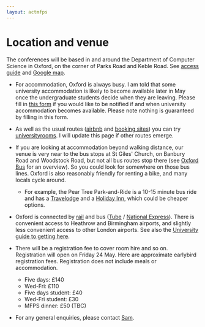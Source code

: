 ```yaml
---
layout: actmfps
---
```


# Location and venue

The conferences will be based in and around the Department of Computer Science in Oxford, on the corner of Parks Road and Keble Road. See [access guide](https://www.accessguide.ox.ac.uk/8-11-keble-road-and-wolfson-building) and [Google map](https://maps.app.goo.gl/WSeQuTsg3w4ZL8VQ8).

* For accommodation, Oxford is always busy. I am told that some university accommodation is likely to become available later in May once the undergraduate students decide when they are leaving. Please fill in [this form](https://forms.gle/jGCWfjG6N2QGM8vPA) if you would like to be notified if and when university accommodation becomes available. Please note nothing is guaranteed by filling in this form.

* As well as the usual routes ([airbnb](https://www.airbnb.co.uk/oxford-united-kingdom/stays/apartments) and [booking sites](https://www.tripadvisor.co.uk/Hotels-g186361-Oxford_Oxfordshire_England-Hotels.html)) you can try [universityrooms](https://www.universityrooms.com/en-GB/city/oxford/home/). I will update this page if other routes emerge. 

* If you are looking at accommodation beyond walking distance, our venue is very near to the bus stops at St Giles' Church, on Banbury Road and Woodstock Road, but not all bus routes stop there (see [Oxford Bus](https://images-oxfordbus.passenger-website.com/2023-08/SmartZone%20Network%20Map%20-%2027th%20August%202023.pdf) for an overview). So you could look for somewhere on those bus lines. Oxford is also reasonably friendly for renting a bike, and many locals cycle around. 

    * For example, the Pear Tree Park-and-Ride is a 10-15 minute bus ride and has a [Travelodge](https://www.tripadvisor.co.uk/Hotel_Review-g186361-d1027077-Reviews-Travelodge_Oxford_Peartree_Hotel-Oxford_Oxfordshire_England.html) and a [Holiday Inn](https://www.tripadvisor.co.uk/Hotel_Review-g186361-d226318-Reviews-Holiday_Inn_Oxford_an_IHG_Hotel-Oxford_Oxfordshire_England.html?m=19905), which could be cheaper options. 
	

* Oxford is connected by [rail](https://www.nationalrail.co.uk) and bus ([Tube](https://www.oxfordtube.com) / [National Express](https://www.nationalexpress.com/en/help/coach-stations/oxford)). There is convenient access to Heathrow and Birmingham airports, and slightly less convenient access to other London airports. See also the [University guide to getting here](https://www.ox.ac.uk/visitors/visiting-oxford/how-get-oxford). 

* There will be a registration fee to cover room hire and so on. Registration will open on Friday 24 May. Here are approximate earlybird registration fees. Registration does not include meals or accommodation.

    * Five days: £140 
    * Wed-Fri:  £110 
    * Five days student: £40 
    * Wed-Fri student: £30 
    * MFPS dinner: £50 (TBC) 

* For any general enquiries, please contact [Sam](https://www.cs.ox.ac.uk/people/samuel.staton/main.html). 


